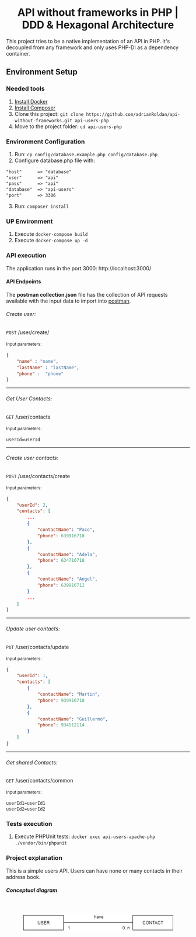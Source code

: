 
<h1 align="center">
  API without frameworks in PHP | DDD & Hexagonal Architecture
</h1>

This project tries to be a native implementation of an API in PHP. It's decoupled from any framework and only uses PHP-DI as a dependency container.


## Environment Setup

### Needed tools
1. [Install Docker](https://www.docker.com/get-started)
2. [Install Composer](https://getcomposer.org/download/)
3. Clone this project: `git clone https://github.com/adrianRoldan/api-without-frameworks.git api-users-php`
4. Move to the project folder: `cd api-users-php`


### Environment Configuration
1. Run: `cp config/database.example.php config/database.php`
2. Configure database.php file with: 
```dotenv
"host"      => "database"
"user"      => "api"
"pass"      => "api"
"database"  => "api-users"
"port"      => 3306
```
3. Run: `composer install`


### UP Environment

1. Execute `docker-compose build`
2. Execute `docker-compose up -d`

### API execution

The application runs in the port 3000:
http://localhost:3000/

#### API Endpoints
The <strong>postman collection.json</strong> file has the collection of API requests available with the input data to import into [postman](https://www.postman.com/).

###### Create user:
`POST` /user/create/ <br>

<small>Input parameters:</small>
```json
{
    "name" : "name",
    "lastName" : "lastName",
    "phone" :  "phone"
}
```
<hr>

###### Get User Contacts:
`GET` /user/contacts <br>

<small>Input parameters:</small>
```http request
userId=userId
```
<hr>


###### Create user contacts:
`POST` /user/contacts/create <br>

<small>Input parameters:</small>
```json
{
    "userId": 2,
    "contacts": [
        ...
        {
            "contactName": "Paco",
            "phone": 639916718
        },
        {
            "contactName": "Adela",
            "phone": 634716718
        },
        {
            "contactName": "Angel",
            "phone": 639916712
        }
        ...
    ]
}
```
<hr>

###### Update user contacts:
`PUT` /user/contacts/update <br>

<small>Input parameters:</small>
```json
{
    "userId": 1,
    "contacts": [
        {
            "contactName": "Martin",
            "phone": 939916718
        },
        {
            "contactName": "Guillermo",
            "phone": 934512114
        }
    ]
}
```
<hr>


###### Get shared Contacts:
`GET` /user/contacts/common <br>

<small>Input parameters:</small>
```http request
userId1=userId1
userId2=userId2
```


### Tests execution

1. Execute PHPUnit tests: `docker exec api-users-apache-php ./vendor/bin/phpunit`


### Project explanation

This is a simple users API.
Users can have none or many contacts in their address book.


##### Conceptual diagram
<br>
<p align="center">
    <img src="conceptual_model_API_users.png" />
</p>







